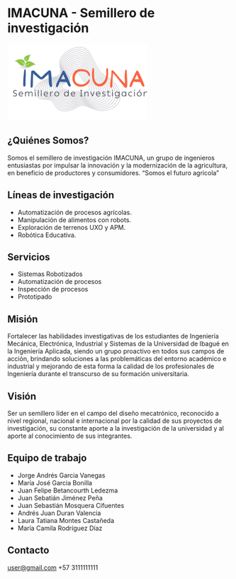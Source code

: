 # IMACUNA - Semillero de investigación
![IMACUNA](https://github.com/JuanSebastianMosqueraCifuentes/AgroCableBot/blob/main/logo.png)
## ¿Quiénes Somos?
Somos el semillero de investigación  IMACUNA, un grupo de ingenieros entusiastas por impulsar la innovación y la modernización de la agricultura, en beneficio de productores y consumidores.
“Somos el futuro agrícola”

## Líneas de investigación
- Automatización de procesos agrícolas.
- Manipulación de alimentos con robots.
- Exploración de terrenos UXO y APM.
- Robótica Educativa.


## Servicios 
- Sistemas Robotizados 
- Automatización de procesos
- Inspección de procesos
- Prototipado

## Misión 

Fortalecer las habilidades investigativas de los estudiantes de Ingeniería Mecánica, Electrónica, Industrial y Sistemas de la Universidad de Ibagué en la Ingeniería Aplicada, siendo un grupo proactivo en todos sus campos de acción, brindando soluciones a las problemáticas del entorno académico e industrial y mejorando de esta forma la calidad de los profesionales de Ingeniería durante el transcurso de su formación universitaria.

## Visión

Ser un semillero líder en el campo del diseño mecatrónico, reconocido a nivel regional, nacional e internacional por la calidad de sus proyectos de investigación, su constante aporte a la investigación de la universidad y al aporte al conocimiento de sus integrantes.

## Equipo de trabajo

- Jorge Andrés Garcia Vanegas 
- María José Garcia Bonilla 
- Juan Felipe Betancourth Ledezma 
- Juan Sebatián Jiménez Peña
- Juan Sebastián Mosquera Cifuentes 
- Andrés Juan Duran Valencia
- Laura Tatiana Montes Castañeda 
- María Camila Rodríguez Díaz

## Contacto 
user@gmail.com
+57 3111111111

